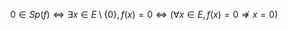 $$0 \in Sp(f) \Leftrightarrow \exists x \in E \setminus \{ 0 \}, f(x)=0 \Leftrightarrow (\forall x \in E, f(x) = 0 \not\Rightarrow x = 0) $$
